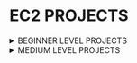 # EC2 PROJECTS

<details>
  <summary>BEGINNER LEVEL PROJECTS</summary>
  <br>
  <ul>
    <li>
      <details>
        <summary>1 -Build a multi-tier web application with EC2, RDS, and S3</summary>
        <ol type="1">
          <li>Create an EC2 instance and install a web server such as Apache or Nginx</li>
          <li>Upload your web application files to an S3 bucket</li>
          <li>Create an RDS instance and configure your database</li>
          <li>Connect your web server to your database and S3 bucket</li>
          <li>Test your application</li>
          <li>If you think that this instructions aren't enough, i have written an article about for you. you can reach it from <a href="https://medium.com/@fatihemreaksoy2002/build-a-multi-tier-web-application-with-ec2-rds-and-s3-3cb141e95ef1" target="_blank">here</a></li>
        </ol>
      </details>
    </li>
    <li>
      <details>
        <summary>2 - Set up a highly available web application using EC2 and Elastic Load Balancing</summary>
        <ol type="1">
          <li>Create an EC2 instance and install a web server such as Apache or Nginx</li>
          <li>Launch multiple EC2 instances and configure them with the same settings as the first instance</li>
          <li>Create an Elastic Load Balancer and add the EC2 instances to the load balancer</li>
          <li>Configure the security group to allow inbound traffic</li>
          <li>Test your application and monitor the health of your EC2 instances and load balancer</li>
          <li>If you think that this instructions aren't enough, i have written an article about for you. you can reach it from <a href="https://medium.com/@fatihemreaksoy2002/36bde94260db" target="_blank">here</a></li>
        </ol>
      </details>
    </li>
     <li>
      <details>
        <summary>3- Set up a VPN server using EC2 and OpenVPN</summary>
        <ol>
          <li>Create an EC2 instance and install OpenVPN</li>
          <li>Configure the VPN server and generate client certificates and keys</li>
          <li>Install and configure an OpenVPN client on your local computer</li>
          <li>Test the VPN connection and ensure that all traffic is encrypted and routed through the VPN server</li>
          <li>Monitor the VPN server activities and log files for any potential security threats</li>
        </ol>
      </details>
    </li>
    <li>
      <details>
        <summary>4 - Create a scalable auto-scaling group using EC2 and CloudWatch</summary>
        <ol>
          <li>Create an EC2 instance and install a web server such as Apache or Nginx</li>
          <li>Create an Amazon Machine Image (AMI) from the instance</li>
          <li>Configure an auto-scaling group and set up CloudWatch alarms</li>
          <li>Test the auto-scaling group by simulating a high load on the application</li>
          <li>Monitor the scaling activities and the health of the EC2 instances</li>
        </ol>
      </details>
    </li>
  </ul>
</details>





<details>
  <summary>MEDIUM LEVEL PROJECTS</summary>
  <br>
  <ul>
    <li>
      <details>
        <summary>1 -Build a serverless architecture with EC2 and Lambda</summary>
        <ol type="1">
          <li>Create a serverless architecture using Amazon API Gateway, AWS Lambda, and EC2</li>
          <li> Use API Gateway to receive HTTP requests and trigger AWS Lambda functions that run your code</li>
          <li>Use EC2 instances as a way to run your applications in a containerized environment that's isolated from other systems.</li>
        </ol>
      </details>
    </li>
     <li>
      <details>
        <summary>2- Set up a VPN server using EC2 and OpenVPN</summary>
        <ol type="1">
          <li>Create an EC2 instance and install OpenVPN</li>
          <li>Configure the VPN server and generate client certificates and keys</li>
          <li>Install and configure an OpenVPN client on your local computer</li>
          <li>Test the VPN connection and ensure that all traffic is encrypted and routed through the VPN server</li>
          <li>Monitor the VPN server activities and log files for any potential security threats</li>
        </ol>
      </details>
    </li>
  </ul>
</details>
